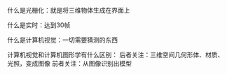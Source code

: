什么是光栅化：就是将三维物体生成在界面上

什么是实时：达到30帧

什么是计算机视觉：一切需要猜测的东西

计算机视觉和计算机图形学有什么区别：
后者关注：三维空间几何形体、材质、光照，变成图像
前者关注：从图像识别出模型